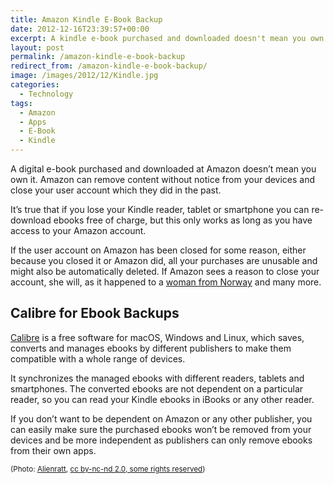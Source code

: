 ```yaml
---
title: Amazon Kindle E-Book Backup
date: 2012-12-16T23:39:57+00:00
excerpt: A kindle e-book purchased and downloaded doesn't mean you own it. Amazon can remove content from your devices without notice and close your user account.
layout: post
permalink: /amazon-kindle-e-book-backup
redirect_from: /amazon-kindle-e-book-backup/
image: /images/2012/12/Kindle.jpg
categories:
  - Technology
tags:
  - Amazon
  - Apps
  - E-Book
  - Kindle
---
```

A digital e-book purchased and downloaded at Amazon doesn’t mean you own it. Amazon can remove content without notice from your devices and close your user account which they did in the past.

It’s true that if you lose your Kindle reader, tablet or smartphone you can re-download ebooks free of charge, but this only works as long as you have access to your Amazon account.

If the user account on Amazon has been closed for some reason, either because you closed it or Amazon did, all your purchases are unusable and might also be automatically deleted. If Amazon sees a reason to close your account, she will, as it happened to a [woman from Norway](https://www.theguardian.com/money/2012/oct/22/amazon-wipes-customers-kindle-deletes-account) and many more.

## Calibre for Ebook Backups

[Calibre](https://calibre-ebook.com/) is a free software for macOS, Windows and Linux, which saves, converts and manages ebooks by different publishers to make them compatible with a whole range of devices.

It synchronizes the managed ebooks with different readers, tablets and smartphones. The converted ebooks are not dependent on a particular reader, so you can read your Kindle ebooks in iBooks or any other reader.

If you don’t want to be dependent on Amazon or any other publisher, you can easily make sure the purchased ebooks won’t be removed from your devices and be more independent as publishers can only remove ebooks from their own apps.

<small>(Photo: [Alienratt](https://www.flickr.com/photos/alienratt/5580530063/), [cc by-nc-nd 2.0, some rights reserved](https://creativecommons.org/licenses/by-nc-nd/2.0/))</small>